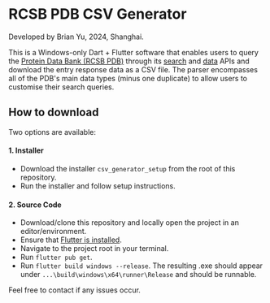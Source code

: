 # RCSB PDB CSV Generator

Developed by Brian Yu, 2024, Shanghai.

This is a Windows-only Dart + Flutter software that enables users to query the [Protein Data Bank (RCSB PDB)](https://www.rcsb.org/) through its [search](https://search.rcsb.org/) and [data](https://data.rcsb.org/) APIs and download the entry response data as a CSV file. The parser encompasses all of the PDB's main data types (minus one duplicate) to allow users to customise their search queries.

## How to download

Two options are available:

#### 1. Installer

- Download the installer `csv_generator_setup` from the root of this repository.
- Run the installer and follow setup instructions.

#### 2. Source Code
- Download/clone this repository and locally open the project in an editor/environment.
- Ensure that [Flutter is installed](https://docs.flutter.dev/get-started/install/windows/mobile).
- Navigate to the project root in your terminal.
- Run `flutter pub get`.
- Run `flutter build windows --release`. The resulting .exe should appear under `...\build\windows\x64\runner\Release` and should be runnable.

Feel free to contact if any issues occur.
